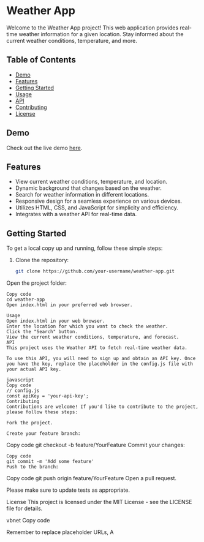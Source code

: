 # Weather App

Welcome to the Weather App project! This web application provides real-time weather information for a given location. Stay informed about the current weather conditions, temperature, and more.

## Table of Contents
- [Demo](#demo)
- [Features](#features)
- [Getting Started](#getting-started)
- [Usage](#usage)
- [API](#api)
- [Contributing](#contributing)
- [License](#license)

## Demo

Check out the live demo [here](https://weather-apps18.netlify.app/).

## Features

- View current weather conditions, temperature, and location.
- Dynamic background that changes based on the weather.
- Search for weather information in different locations.
- Responsive design for a seamless experience on various devices.
- Utilizes HTML, CSS, and JavaScript for simplicity and efficiency.
- Integrates with a weather API for real-time data.

## Getting Started

To get a local copy up and running, follow these simple steps:

1. Clone the repository:
   ```bash
   git clone https://github.com/your-username/weather-app.git
Open the project folder:

```
Copy code
cd weather-app
Open index.html in your preferred web browser.

Usage
Open index.html in your web browser.
Enter the location for which you want to check the weather.
Click the "Search" button.
View the current weather conditions, temperature, and forecast.
API
This project uses the Weather API to fetch real-time weather data.

To use this API, you will need to sign up and obtain an API key. Once you have the key, replace the placeholder in the config.js file with your actual API key.

javascript
Copy code
// config.js
const apiKey = 'your-api-key';
Contributing
Contributions are welcome! If you'd like to contribute to the project, please follow these steps:

Fork the project.

Create your feature branch:

```
Copy code
git checkout -b feature/YourFeature
Commit your changes:

```
Copy code
git commit -m 'Add some feature'
Push to the branch:

```
Copy code
git push origin feature/YourFeature
Open a pull request.

Please make sure to update tests as appropriate.

License
This project is licensed under the MIT License - see the LICENSE file for details.

vbnet
Copy code

Remember to replace placeholder URLs, A
